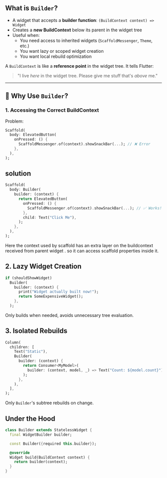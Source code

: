 
## What is `Builder`?

- A widget that accepts a **builder function**: `(BuildContext context) => Widget`
- Creates a **new BuildContext** below its parent in the widget tree
- Useful when:
  - You need access to inherited widgets (`ScaffoldMessenger`, `Theme`, etc.)
  - You want lazy or scoped widget creation
  - You want local rebuild optimization

A `BuildContext` is like a **reference point** in the widget tree. It tells Flutter:
> "I live _here_ in the widget tree. Please give me stuff that's _above_ me."

---

## 🧠 Why Use `Builder`?

### 1. **Accessing the Correct BuildContext**

Problem:
```dart
Scaffold(
  body: ElevatedButton(
    onPressed: () {
      ScaffoldMessenger.of(context).showSnackBar(...); // ❌ Error
    },
  ),
);
```
## solution
``` dart
Scaffold(
  body: Builder(
    builder: (context) {
      return ElevatedButton(
        onPressed: () {
          ScaffoldMessenger.of(context).showSnackBar(...); // ✅ Works!
        },
        child: Text("Click Me"),
      );
    },
  ),
);
```

Here the context used by scaffold has an extra layer on the buildcontext received from parent widget . so it can access scaffold properties inside it. 

## 2. **Lazy Widget Creation**
``` dart
if (shouldShowWidget)
  Builder(
    builder: (context) {
      print("Widget actually built now!");
      return SomeExpensiveWidget();
    },
  );

```

Only builds when needed, avoids unnecessary tree evaluation.

## 3. **Isolated Rebuilds**
``` dart
Column(
  children: [
    Text("Static"),
    Builder(
      builder: (context) {
        return Consumer<MyModel>(
          builder: (context, model, _) => Text("Count: ${model.count}"),
        );
      },
    ),
  ],
);
```
Only `Builder`'s subtree rebuilds on change.

## Under the Hood
``` dart
class Builder extends StatelessWidget {
  final WidgetBuilder builder;

  const Builder({required this.builder});

  @override
  Widget build(BuildContext context) {
    return builder(context);
  }
}
```


